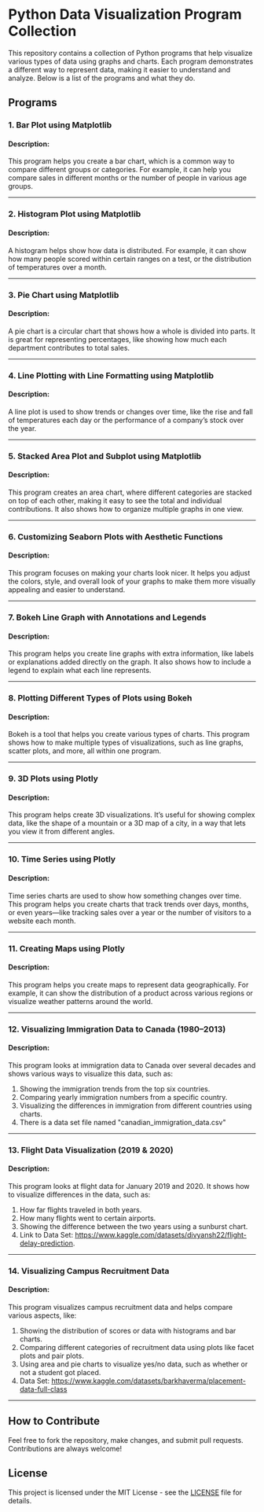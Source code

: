 # Python Data Visualization Program Collection

This repository contains a collection of Python programs that help visualize various types of data using graphs and charts. Each program demonstrates a different way to represent data, making it easier to understand and analyze. Below is a list of the programs and what they do.

## Programs

### 1. Bar Plot using Matplotlib
#### Description:
This program helps you create a bar chart, which is a common way to compare different groups or categories. For example, it can help you compare sales in different months or the number of people in various age groups.

---

### 2. Histogram Plot using Matplotlib
#### Description:
A histogram helps show how data is distributed. For example, it can show how many people scored within certain ranges on a test, or the distribution of temperatures over a month.

---

### 3. Pie Chart using Matplotlib
#### Description:
A pie chart is a circular chart that shows how a whole is divided into parts. It is great for representing percentages, like showing how much each department contributes to total sales.

---

### 4. Line Plotting with Line Formatting using Matplotlib
#### Description:
A line plot is used to show trends or changes over time, like the rise and fall of temperatures each day or the performance of a company’s stock over the year.

---

### 5. Stacked Area Plot and Subplot using Matplotlib
#### Description:
This program creates an area chart, where different categories are stacked on top of each other, making it easy to see the total and individual contributions. It also shows how to organize multiple graphs in one view.

---

### 6. Customizing Seaborn Plots with Aesthetic Functions
#### Description:
This program focuses on making your charts look nicer. It helps you adjust the colors, style, and overall look of your graphs to make them more visually appealing and easier to understand.

---

### 7. Bokeh Line Graph with Annotations and Legends
#### Description:
This program helps you create line graphs with extra information, like labels or explanations added directly on the graph. It also shows how to include a legend to explain what each line represents.

---

### 8. Plotting Different Types of Plots using Bokeh
#### Description:
Bokeh is a tool that helps you create various types of charts. This program shows how to make multiple types of visualizations, such as line graphs, scatter plots, and more, all within one program.

---

### 9. 3D Plots using Plotly
#### Description:
This program helps create 3D visualizations. It’s useful for showing complex data, like the shape of a mountain or a 3D map of a city, in a way that lets you view it from different angles.

---

### 10. Time Series using Plotly
#### Description:
Time series charts are used to show how something changes over time. This program helps you create charts that track trends over days, months, or even years—like tracking sales over a year or the number of visitors to a website each month.

---

### 11. Creating Maps using Plotly
#### Description:
This program helps you create maps to represent data geographically. For example, it can show the distribution of a product across various regions or visualize weather patterns around the world.

---

### 12. Visualizing Immigration Data to Canada (1980–2013)
#### Description:
This program looks at immigration data to Canada over several decades and shows various ways to visualize this data, such as:
1. Showing the immigration trends from the top six countries.
2. Comparing yearly immigration numbers from a specific country.
3. Visualizing the differences in immigration from different countries using charts.
4. There is a data set file named "canadian_immigration_data.csv"
---

### 13. Flight Data Visualization (2019 & 2020)
#### Description:
This program looks at flight data for January 2019 and 2020. It shows how to visualize differences in the data, such as:
1. How far flights traveled in both years.
2. How many flights went to certain airports.
3. Showing the difference between the two years using a sunburst chart.
4. Link to Data Set: https://www.kaggle.com/datasets/divyansh22/flight-delay-prediction.

---

### 14. Visualizing Campus Recruitment Data
#### Description:
This program visualizes campus recruitment data and helps compare various aspects, like:
1. Showing the distribution of scores or data with histograms and bar charts.
2. Comparing different categories of recruitment data using plots like facet plots and pair plots.
3. Using area and pie charts to visualize yes/no data, such as whether or not a student got placed.
4. Data Set: https://www.kaggle.com/datasets/barkhaverma/placement-data-full-class

---

## How to Contribute
Feel free to fork the repository, make changes, and submit pull requests. Contributions are always welcome!

## License
This project is licensed under the MIT License - see the [LICENSE](LICENSE) file for details.

